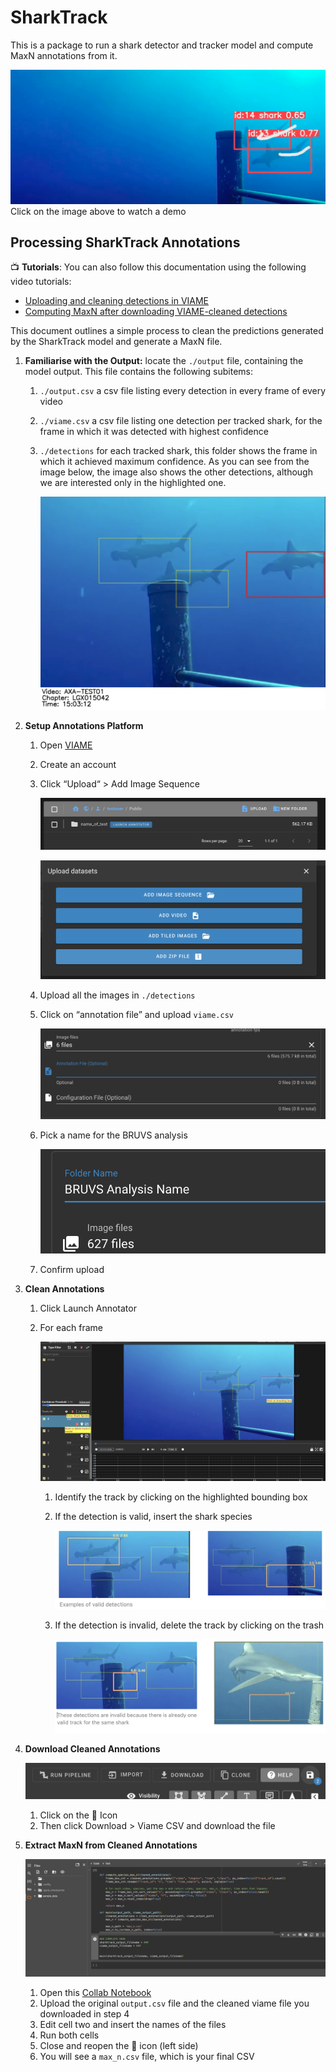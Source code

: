 # SharkTrack
This is a package to run a shark detector and tracker model and compute MaxN annotations from it.


[![watrch video](static/video_screenshot.png)](https://drive.google.com/file/d/1b_74wdPXyJPe2P-m1c45jjsV2C5Itr-R/view?usp=sharing)
Click on the image above to watch a demo

## Processing SharkTrack Annotations


📺 **Tutorials**:
You can also follow this documentation using the following video tutorials:

- [Uploading and cleaning detections in VIAME](https://drive.google.com/file/d/16Zw69ELvA1_pBhfcbQsjo1nc_7EBYZl2/view?usp=sharing)
- [Computing MaxN after downloading VIAME-cleaned detections](https://drive.google.com/file/d/1DCT3vCAbAH4T8wTiMjgWUc7-lZEpgz9U/view?usp=drive_link)

This document outlines a simple process to clean the predictions generated by the SharkTrack model and generate a MaxN file.

1. **Familiarise with the Output:** locate the `./output` file, containing the model output. This file contains the following subitems:
    1. `./output.csv` a csv file listing every detection in every frame of every video
    2. `./viame.csv` a csv file listing one detection per tracked shark, for the frame in which it was detected with highest confidence
    3. `./detections` for each tracked shark, this folder shows the frame in which it achieved maximum confidence. As you can see from the image below, the image also shows the other detections, although we are interested only in the highlighted one.
        
        ![Screenshot 2024-03-15 at 16.37.45.png](static/Screenshot_2024-03-15_at_16.37.45.png)
        
2. **Setup Annotations Platform**
    1. Open [VIAME](https://viame.kitware.com/)
    2. Create an account
    3. Click “Upload“ > Add Image Sequence
        
        ![Screenshot 2024-03-15 at 16.45.25.png](static/Screenshot_2024-03-15_at_16.45.25.png)
        
        ![Screenshot 2024-03-15 at 16.45.51.png](static/Screenshot_2024-03-15_at_16.45.51.png)
        
    4. Upload all the images in `./detections`
    5. Click on “annotation file” and upload `viame.csv`
        
        ![Screenshot 2024-03-15 at 16.47.14.png](static/Screenshot_2024-03-15_at_16.47.14.png)
        
    6. Pick a name for the BRUVS analysis

        ![analysis_name.png](static/analysis_name.png)
    7. Confirm upload
3. **Clean Annotations**
    1. Click Launch Annotator
    2. For each frame
        
        ![Screenshot 2024-03-15 at 16.49.38.png](static/Screenshot_2024-03-15_at_16.49.38.png)
        
        1. Identify the track by clicking on the highlighted bounding box
        2. If the detection is valid, insert the shark species
            
            ![Screenshot 2024-03-15 at 16.52.17.png](static/Screenshot_2024-03-15_at_16.52.17.png)
            
        3. If the detection is invalid, delete the track by clicking on the trash
            
            ![Screenshot 2024-03-15 at 16.53.25.png](static/Screenshot_2024-03-15_at_16.53.25.png)
            
4. **Download Cleaned Annotations**
    
    ![Screenshot 2024-03-15 at 16.54.04.png](static/Screenshot_2024-03-15_at_16.54.04.png)
    
    1. Click on the 💾 Icon
    2. Then click Download > Viame CSV and download the file
5. **Extract MaxN from Cleaned Annotations**
    
    ![Screenshot 2024-03-15 at 17.10.52.png](static/Screenshot_2024-03-15_at_17.10.52.png)
    
    1. Open this [Collab Notebook](https://www.notion.so/Processing-SharkTrack-Annotations-7e263ff481024865bd39c2715c7024ee?pvs=21)
    2. Upload the original `output.csv` file and the cleaned viame file you downloaded in step 4
    3. Edit cell two and insert the names of the files
    4. Run both cells
    5. Close and reopen the 📁 icon (left side)
    6. You will see a `max_n.csv` file, which is your final CSV